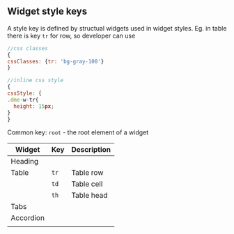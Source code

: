 Widget style keys
----------

A style key is defined by structual widgets used in widget styles. Eg. in table there is key `tr` for row, so developer can use 
```javascript
//css classes
{
cssClasses: {tr: 'bg-gray-100'}
}

//inline css style
{
cssStyle: {
.dme-w-tr{
  height: 15px;
}
}
```

Common key: `root` - the root element of a widget

| Widget | Key | Description |
|--------|-----|-------------|
|   Heading |    |             |
|   Table   |  `tr`   |     Table row        |
|        |    `td` |       Table cell      |
|        |   `th`  |   Table head          |
|   Tabs     |     |             |
|   Accordion     |     |             |
|        |     |             |
